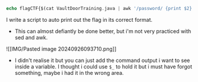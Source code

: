 ```php
echo flagCTF{$(cat VaultDoorTraining.java | awk '/password/ {print $2}' | awk -F '.' '{print $2}' |  awk -F '"' '{print $2}' | sed '/^$/d')}
```

I write a script to auto print out the flag in its correct format.

- This can almost defiantly be done better, but i'm not very practiced with sed and awk.

![[IMG/Pasted image 20240926093710.png]]

- I didn't realise it but you can just add the command output i want to see inside a variable. I thought i could use `$_` to hold it but i must have forgot something, maybe i had it in the wrong area.

